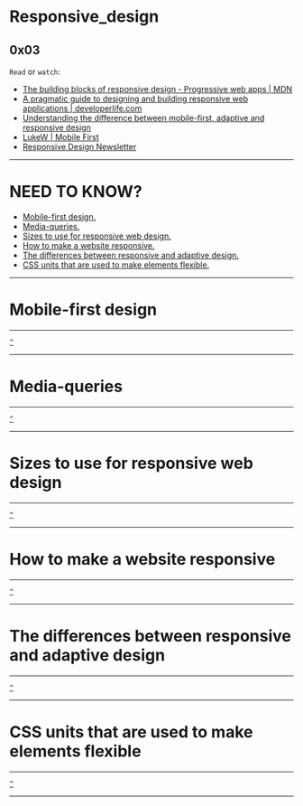 # Responsive_design
[]() 0x03 []()
---

`Read` or `watch`:

* [The building blocks of responsive design - Progressive web apps | MDN](https://developer.mozilla.org/en-US/docs/Learn/CSS/CSS_layout/Responsive_Design)
* [A pragmatic guide to designing and building responsive web applications | developerlife.com](https://developerlife.com/2019/08/25/guide-to-building-responsive-web-apps/)
* [Understanding the difference between mobile-first, adaptive and responsive design](https://fredericgonzalo.com/en/understanding-the-difference-between-mobile-first-adaptive-and-responsive-design/)
* [LukeW | Mobile First](https://www.lukew.com/ff/entry.asp?933)
* [Responsive Design Newsletter](https://bytes.dev/?s=rwd)

---

# NEED TO KNOW?
* [Mobile-first design.](#mobile-first-design)
* [Media-queries.](#media-queries)
* [Sizes to use for responsive web design.](#sizes-to-use-for-responsive-web-design)
* [How to make a website responsive.](#how-to-make-a-website-responsive)
* [The differences between responsive and adaptive design.](#the-differences-between-responsive-and-adaptive-design)
* [CSS units that are used to make elements flexible.](#css-units-that-are-used-to-make-elements-flexible)

---

# Mobile-first design

---

[`^`](#need-to-know)

---
# Media-queries

---

[`^`](#need-to-know)

---
# Sizes to use for responsive web design

---

[`^`](#need-to-know)

---

# How to make a website responsive

---

[`^`](#need-to-know)

---
# The differences between responsive and adaptive design

---

[`^`](#need-to-know)

---
# CSS units that are used to make elements flexible



---

[`^`](#need-to-know)

---